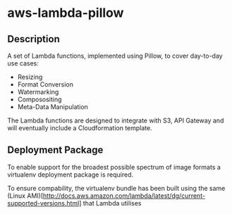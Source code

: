 # aws-lambda-pillow

## Description

A set of Lambda functions, implemented using Pillow, to cover day-to-day use cases:

* Resizing
* Format Conversion
* Watermarking
* Composositing
* Meta-Data Manipulation

The Lambda functions are designed to integrate with S3, API Gateway and will eventually include a Cloudformation template.

## Deployment Package

To enable support for the broadest possible spectrum of image formats a virtualenv deployment package is required.

To ensure compability, the virtualenv bundle has been built using the same (Linux AMI)[http://docs.aws.amazon.com/lambda/latest/dg/current-supported-versions.html] that Lambda utilises
